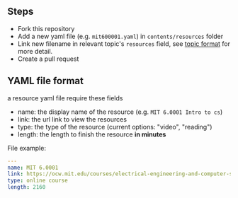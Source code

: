 ## Steps

- Fork this repository
- Add a new yaml file (e.g. `mit600001.yaml`) in `contents/resources` folder
- Link new filename in relevant topic's `resources` field, see [topic format](https://github.com/noobpedia/noobpedia/tree/master/contributing/knowledge.md) for more detail.
- Create a pull request

## YAML file format

a resource yaml file require these fields

- name: the display name of the resource (e.g. `MIT 6.0001 Intro to cs`)
- link: the url link to view the resources
- type: the type of the resource (current options: "video", "reading")
- length: the length to finish the resource **in minutes**

File example:

```yaml
---
name: MIT 6.0001
link: https://ocw.mit.edu/courses/electrical-engineering-and-computer-science/6-0001-introduction-to-computer-science-and-programming-in-python-fall-2016/
type: online course
length: 2160
```
